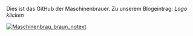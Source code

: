 Dies ist das GitHub der Maschinenbrauer. Zu unserem Blogeintrag: *Logo klicken* 

[![Maschinenbrau_braun_notext](https://github.com/Siliasdotorg/Maschinenbrau/assets/166487298/e7ceaf45-13fa-4167-89e3-d4648f3bae0d)](https://de.wikipedia.org/wiki/Moin)


